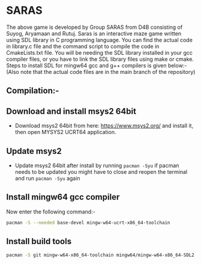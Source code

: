 # SARAS
The above game is developed by Group SARAS from D4B consisting of Suyog, Aryamaan and Rutuj. Saras is an interactive maze game written using SDL library in C programming language. You can find the actual code in library.c file and the command script to compile the code in CmakeLists.txt file. You will be needing the SDL library installed in your gcc compiler files, or you have to link the SDL library files using make or cmake. Steps to install SDL for mingw64 gcc and g++ compilers is given below:-(Also note that the actual code files are in the main branch of the repository)

## Compilation:-
## Download and install msys2 64bit
* Download msys2 64bit from here: https://www.msys2.org/ and install it, then open MYSYS2 UCRT64 application.
  
## Update msys2
* Update msys2 64bit after install by running `pacman -Syu` if pacman needs to be updated you might have to close and reopen the terminal and run `pacman -Syu` again

## Install mingw64 gcc compiler
Now enter the following command:-
```sh
pacman -S --needed base-devel mingw-w64-ucrt-x86_64-toolchain
```

## Install build tools
```sh
pacman -S git mingw-w64-x86_64-toolchain mingw64/mingw-w64-x86_64-SDL2 mingw64/mingw-w64-x86_64-SDL2_mixer mingw64/mingw-w64-x86_64-SDL2_image mingw64/mingw-w64-x86_64-SDL2_ttf mingw64/mingw-w64-x86_64-SDL2_net mingw64/mingw-w64-x86_64-cmake make
``` 
